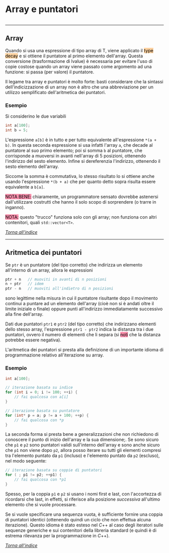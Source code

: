 # Array e puntatori
```toc
```
---

## Array
Quando si usa una espressione di tipo array di T, viene applicato il <mark style="background: #FFB86CA6;">type decay</mark> e si ottiene il puntatore al primo elemento dell'array.
Questa conversione (trasformazione di lvalue) è necessaria per evitare l'uso di copie costose quando un array viene passato come argomento ad una funzione: si passa (per valore) il puntatore.

Il legame tra array e puntatori è molto forte: basti considerare che la sintassi dell'indicizzazione di un array non è altro che una abbreviazione per un utilizzo semplificato dell'aritmetica dei puntatori.

### Esempio
Si considerino le due variabili
```cpp
int a[100];
int b = 5;
```
L'espressione `a[b]` è in tutto e per tutto equivalente all'espressione `*(a + b)`.
In questa seconda espressione si usa infatti l'array `a`, che decade al puntatore al suo primo elemento; poi si somma `b` al puntatore, che corrisponde a muoversi in avanti nell'array di 5 posizioni, ottenendo l'indirizzo del sesto elemento.
Infine si dereferenzia l'indirizzo, ottenendo il sesto elemento dell'array.

Siccome la somma è commutativa, lo stesso risultato lo si ottiene anche usando l'espressione `*(b + a)` che per quanto detto sopra risulta essere equivalente a `b[a]`.

<mark style="background: #FF5582A6;">NOTA BENE:</mark> chiaramente, un programmatore sensato dovrebbe astenersi dall'utilizzare costrutti che hanno il solo scopo di sorprendere (o trarre in inganno).

<mark style="background: #FF5582A6;">NOTA:</mark> questo "trucco" funziona solo con gli array; non funziona con altri contenitori, quali `std::vector<T>`.

[_Torna all'indice_](#array%20e%20puntatori)

---

## Aritmetica dei puntatori
Se `ptr` è un puntatore (del tipo corretto) che indirizza un elemento all'interno di un array, allora le espressioni
  ```cpp
ptr + n   // muoviti in avanti di n posizioni
n + ptr   // idem
ptr - n   // muoviti all'indietro di n posizioni
```
sono legittime nella misura in cui il puntatore risultante dopo il movimento continui a puntare ad un elemento dell'array (cioè non si è andati oltre il limite iniziale o finale) oppure punti all'indirizzo immediatamente successivo alla fine dell'array.

Dati due puntatori `ptr1` e `ptr2` (del tipo corretto) che indirizzano elementi dello stesso array, l'espressione `ptr1 - ptr2` indica la distanza tra i due puntatori, ovvero il numero di elementi che li separa (si <mark style="background: #FF5582A6;">noti</mark> che la distanza potrebbe essere negativa).

L'aritmetica dei puntatori si presta alla definizione di un importante idioma di programmazione relativo all'iterazione su array.

### Esempio
```cpp
int a[100];

// iterazione basata su indice
for (int i = 0; i != 100; ++i) {
	// fai qualcosa con a[i]
}

// iterazione basata su puntatore
for (int* p = a; p != a + 100; ++p) {
	// fai qualcosa con *p
}
```

La seconda forma si presta bene a generalizzazioni che non richiedono di conoscere il punto di inizio dell'array e la sua dimensione;.
Se sono sicuro che `p1` e `p2` sono puntatori validi sull'interno dell'array e sono anche sicuro che `p1` non viene dopo `p2`, allora posso iterare su tutti gli elementi compresi tra l'elemento puntato da `p1` (incluso) e l'elemento puntato da `p2` (escluso), nel modo seguente:
```cpp
// iterazione basata su coppie di puntatori
for ( ; p1 != p2; ++p1) {
	// fai qualcosa con *p1
}
```

Spesso, per la coppia `p1` e `p2` si usano i nomi first e last, con l'accortezza di ricordarsi che last, in effetti, si riferisce alla posizione *successiva* all'ultimo elemento che si vuole processare.

Se si vuole specificare una sequenza vuota, è sufficiente fornire una coppia di puntatori identici (ottenendo quindi un ciclo che non effettua alcuna iterazione).
Questo idioma è stato esteso nel $C$++ al caso degli iteratori sulle sequenze generiche e sui contenitori della libreria standard (e quindi è di estrema rilevanza per la programmazione in        $C$++).

[_Torna all'indice_](#array%20e%20puntatori)